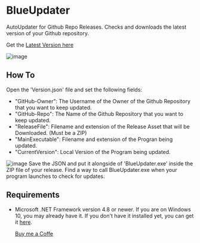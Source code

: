 # BlueUpdater
 AutoUpdater for Github Repo Releases.
 Checks and downloads the latest version of your Github repository.

Get the [Latest Version here](https://github.com/BlueMystical/BlueUpdater/releases/latest/download/BlueUpdater.zip)

![image](https://github.com/user-attachments/assets/397b5763-51d1-423d-bef4-99f799d2efc9)

## How To
Open the 'Version.json' file and set the following fields:
- "GitHub-Owner":   The Username of the Owner of the Github Repository that you want to keep updated.
- "GitHub-Repo": The Name of the Github Repository that you want to keep updated.
- "ReleaseFile": Filename and extension of the Release Asset that will be Downloaded. (Must be a ZIP)
- "MainExecutable": Filename and extension of the Progran being updated.
- "CurrentVersion": Local Version of the Program being updated.

![image](https://github.com/user-attachments/assets/62ed08c9-5e1a-4461-95b1-d7845b8ff481)
Save the JSON and put it alongside of 'BlueUpdater.exe' inside the ZIP file of your release.
Find a way to call BlueUpdater.exe when your program launches to check for updates.

## Requirements

- Microsoft .NET Framework version 4.8 or newer. If you are on Windows 10, you may already have it.
  If you don't have it installed yet, you can get it [here](https://dotnet.microsoft.com/download/dotnet-framework/net48).

  [Buy me a Coffe](https://buymeacoffee.com/blue.mystic)
